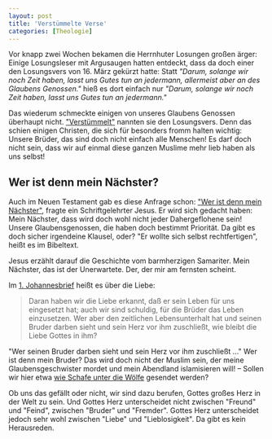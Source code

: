 ```yaml
---
layout: post
title: 'Verstümmelte Verse'
categories: [Theologie]
---
```


Vor knapp zwei Wochen bekamen die Herrnhuter Losungen großen ärger: Einige Losungsleser mit Argusaugen hatten entdeckt, dass da doch einer den Losungsvers von 16. März gekürzt hatte: Statt *"Darum, solange wir noch Zeit haben, lasst uns Gutes tun an jedermann, allermeist aber an des Glaubens Genossen."* hieß es dort einfach nur *"Darum, solange wir noch Zeit haben, lasst uns Gutes tun an jedermann."*

Das wiederum schmeckte einigen von unseres Glaubens Genossen überhaupt nicht. ["Verstümmelt"](http://www.idea.de/thema-des-tages/artikel/irritationen-um-das-andachtsbuch-die-losungen-83741.html) nannten sie den Losungsvers. Denn das schien einigen Christen, die sich für besonders fromm halten wichtig: Unsere Brüder, das sind doch nicht einfach alle Menschen! Es darf doch nicht sein, dass wir auf einmal diese ganzen Muslime mehr lieb haben als uns selbst!

## Wer ist denn mein Nächster?

Auch im Neuen Testament gab es diese Anfrage schon: ["Wer ist denn mein Nächster"](http://www.bibleserver.com/text/ELB/Lukas10), fragte ein Schriftgelehrter Jesus. Er wird sich gedacht haben: Mein Nächster, dass wird doch wohl nicht jeder Dahergeflohene sein! Unsere Glaubensgenossen, die haben doch bestimmt Priorität. Da gibt es doch sicher irgendeine Klausel, oder? "Er wollte sich selbst rechtfertigen", heißt es im Bibeltext.

Jesus erzählt darauf die Geschichte vom barmherzigen Samariter. Mein Nächster, das ist der Unerwartete. Der, der mir am fernsten scheint.

Im [1. Johannesbrief](http://www.bibleserver.com/text/ELB/1.Johannes3) heißt es über die Liebe:

>Daran haben wir die Liebe erkannt, daß er sein Leben für uns eingesetzt hat; auch wir sind schuldig, für die Brüder das Leben einzusetzen.
>Wer aber den zeitlichen Lebensunterhalt hat und seinen Bruder darben sieht und sein Herz vor ihm zuschließt, wie bleibt die Liebe Gottes in ihm?

"Wer seinen Bruder darben sieht und sein Herz vor ihm zuschließt …" Wer ist denn mein Bruder? Das wird doch nicht der Muslim sein, der meine Glaubensgeschwister mordet und mein Abendland islamisieren will! – Sollen wir hier etwa [wie Schafe unter die Wölfe](http://www.bibleserver.com/text/ELB/Matthäus10%2C16) gesendet werden?

Ob uns das gefällt oder nicht, wir sind dazu berufen, Gottes großes Herz in der Welt zu sein. Und Gottes Herz unterscheidet nicht zwischen "Freund" und "Feind", zwischen "Bruder" und "Fremder". Gottes Herz unterscheidet jedoch sehr wohl zwischen "Liebe" und "Lieblosigkeit". Da gibt es kein Herausreden.